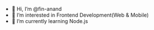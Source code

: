 - 👋 Hi, I’m @fin-anand
- 👀 I’m interested in Frontend Development(Web & Mobile)
- 🌱 I’m currently learning Node.js

<!---
fin-anand/fin-anand is a ✨ special ✨ repository because its `README.md` (this file) appears on your GitHub profile.
You can click the Preview link to take a look at your changes.
--->
